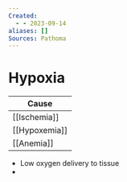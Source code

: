 ```yaml
---
Created:
  - - 2023-09-14
aliases: []
Sources: Pathoma
---
```

# Hypoxia

| Cause         |
| ------------- |
| [[Ischemia]]  |
| [[Hypoxemia]] |
| [[Anemia]]    |

- Low oxygen delivery to tissue
- 